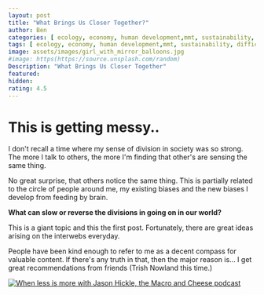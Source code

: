 ```yaml
---
layout: post
title: "What Brings Us Closer Together?"
author: Ben
categories: [ ecology, economy, human development,mmt, sustainability, difficult conversations ]
tags: [ ecology, economy, human development,mmt, sustainability, difficult conversations ]
image: assets/images/girl_with_mirror_balloons.jpg
#image: https(https://source.unsplash.com/random)
Description: "What Brings Us Closer Together"
featured: 
hidden:
rating: 4.5
---
```

# This is getting messy..

I don't recall a time where my sense of division in society was so strong. The more I talk to others, the more I'm finding that other's are sensing the same thing. 

No great surprise, that others notice the same thing. This is partially related to the circle of people around me, my existing biases and the new biases I develop from feeding by brain.

**What can slow or reverse the divisions in going on in our world?**

This is a giant topic and this the first post. Fortunately, there are great ideas arising on the interwebs everyday. 

People have been kind enough to refer to me as a decent compass for valuable content. If there's any truth in that, then the major reason is... I get great recommendations from friends (Trish Nowland this time.)

[![When less is more with Jason Hickle, the Macro and Cheese podcast](https://realprogressives.org/wp-content/uploads/2021/09/Ep.-137-Jason-Hickel.jpg)](https://realprogressives.org/podcast_episode/episode-137-when-less-is-more-with-jason-hickel/)




